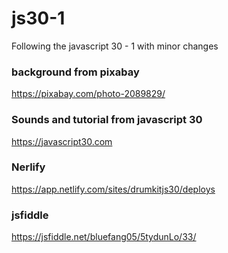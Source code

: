 # js30-1
Following the javascript 30 - 1 with minor changes

### background from pixabay

https://pixabay.com/photo-2089829/

### Sounds and tutorial from javascript 30 

https://javascript30.com

### Nerlify

https://app.netlify.com/sites/drumkitjs30/deploys

### jsfiddle

https://jsfiddle.net/bluefang05/5tydunLo/33/

